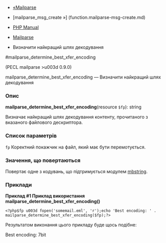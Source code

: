 - [«Mailparse](ref.mailparse.md)
- [mailparse_msg_create »] (function.mailparse-msg-create.md)

- [PHP Manual](index.md)
- [Mailparse](ref.mailparse.md)
- Визначити найкращий шлях декодування

#mailparse_determine_best_xfer_encoding

(PECL mailparse \>u003d 0.9.0)

mailparse_determine_best_xfer_encoding — Визначити найкращий шлях
декодування

### Опис

**mailparse_determine_best_xfer_encoding**(resource `$fp`): string

Визначає найкращий шлях декодування контенту, прочитаного з
вказаного файлового дескриптора.

### Список параметрів

`fp`
Коректний покажчик на файл, який має бути перемотується.

### Значення, що повертаються

Повертає одне з кодувань, що підтримується модулем
[mbstring](ref.mbstring.md).

### Приклади

**Приклад #1 Приклад використання
**mailparse_determine_best_xfer_encoding()****

` <?php$fp u003d fopen('somemail.eml', 'r');echo 'Best encoding: ' . mailparse_determine_best_xfer_encoding($fp);?> `

Результатом виконання цього прикладу буде щось подібне:

Best encoding: 7bit
